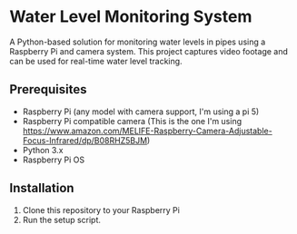 # Water Level Monitoring System

A Python-based solution for monitoring water levels in pipes using a Raspberry Pi and camera system. This project
captures video footage and can be used for real-time water level tracking.

## Prerequisites

- Raspberry Pi (any model with camera support, I'm using a pi 5)
- Raspberry Pi compatible camera (This is the one I'm using https://www.amazon.com/MELIFE-Raspberry-Camera-Adjustable-Focus-Infrared/dp/B08RHZ5BJM)
- Python 3.x
- Raspberry Pi OS

## Installation

1. Clone this repository to your Raspberry Pi
2. Run the setup script. 